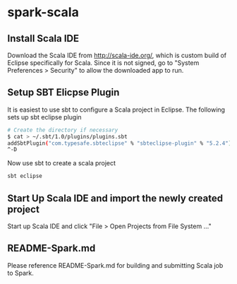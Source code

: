 # spark-scala

## Install Scala IDE

Download the Scala IDE from http://scala-ide.org/, which is custom build of Eclipse specifically for Scala.  Since it is not signed,
go to "System Preferences > Security" to allow the downloaded app to run.

## Setup SBT Elicpse Plugin

It is easiest to use sbt to configure a Scala project in Eclipse.  The following sets up sbt eclipse plugin

```bash
# Create the directory if necessary
$ cat > ~/.sbt/1.0/plugins/plugins.sbt
addSbtPlugin("com.typesafe.sbteclipse" % "sbteclipse-plugin" % "5.2.4")
^-D
```

Now use sbt to create a scala project

```bash
sbt eclipse
```

## Start Up Scala IDE and import the newly created project

Start up Scala IDE and click "File > Open Projects from File System ..."

## README-Spark.md

Please reference README-Spark.md for building and submitting Scala job to Spark.